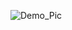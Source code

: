 ![Demo_Pic](https://user-images.githubusercontent.com/79640349/124239509-355c7980-db33-11eb-8cc2-d95496af4357.png)
